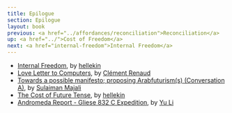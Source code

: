 ```yaml
---
title: Epilogue
section: Epilogue
layout: book
previous: <a href="../affordances/reconciliation">Reconciliation</a>
up: <a href="../">Cost of Freedom</a>
next: <a href="internal-freedom">Internal Freedom</a>
---
```


- [Internal Freedom][0], by [hellekin][1]
- [Love Letter to Computers][2], by [Clément Renaud][3]
- [Towards a possible manifesto; proposing Arabfuturism(s) (Conversation A)][4], by [Sulaiman Majali][5]
- [The Cost of Future Tense][6], by [hellekin][7]
- [Andromeda Report - Gliese 832 C Expedition][8], by [Yu Li][9]


[0]: internal-freedom
[1]: ../authors/hellekin

[2]: love-letter-to-computers
[3]: ../authors/clement-renaud

[4]: arabfuturisms-conversation-a
[5]: ../authors/sulaiman-majali

[6]: the-cost-of-future-tense
[7]: ../authors/hellekin

[8]: andromeda-report-gliese-832-c-expedition
[9]: ../authors/yu-li
